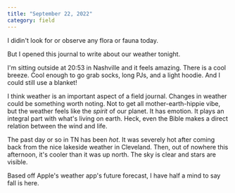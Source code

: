 ```yaml
---
title: "September 22, 2022"
category: field
---
```

I didin't look for or observe any flora or fauna today. 

But I opened this journal to write about our weather tonight. 

I'm sitting outside at 20:53 in Nashville and it feels amazing. There is a cool breeze. Cool enough to go grab socks, long PJs, and a light hoodie. And I could still use a blanket!

I think weather is an important aspect of a field journal. Changes in weather could be something worth noting. Not to get all mother-earth-hippie vibe, but the weather feels like the _spirit_ of our planet. It has emotion. It plays an integral part with what's living on earth. Heck, even the Bible makes a direct relation between the wind and life. 

The past day or so in TN has been _hot_. It was severely hot after coming back from the nice lakeside weather in Cleveland. Then, out of nowhere this afternoon, it's cooler than it was up north. The sky is clear and stars are visible. 

Based off Apple's weather app's future forecast, I have half a mind to say fall is here. 
